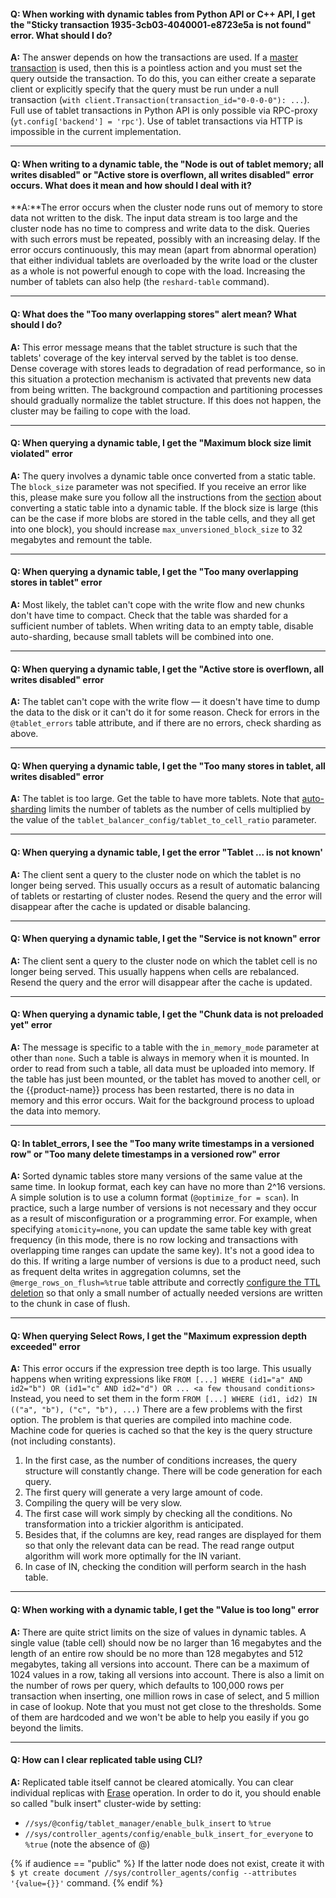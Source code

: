 #### **Q: When working with dynamic tables from Python API or C++ API, I get the "Sticky transaction 1935-3cb03-4040001-e8723e5a is not found" error. What should I do?**

**A:** The answer depends on how the transactions are used. If a [master transaction](../../../user-guide/dynamic-tables/transactions.md) is used, then this is a pointless action and you must set the query outside the transaction. To do this, you can either create a separate client or explicitly specify that the query must be run under a null transaction (`with client.Transaction(transaction_id="0-0-0-0"): ...`).
Full use of tablet transactions in Python API is only possible via RPC-proxy (`yt.config['backend'] = 'rpc'`). Use of tablet transactions via HTTP is impossible in the current implementation.

------
#### **Q: When writing to a dynamic table, the "Node is out of tablet memory; all writes disabled" or "Active store is overflown, all writes disabled" error occurs. What does it mean and how should I deal with it?**

**A:**The error occurs when the cluster node runs out of memory to store data not written to the disk. The input data stream is too large and the cluster node has no time to compress and write data to the disk. Queries with such errors must be repeated, possibly with an increasing delay. If the error occurs continuously, this may mean (apart from abnormal operation) that either individual tablets are overloaded by the write load or the cluster as a whole is not powerful enough to cope with the load. Increasing the number of tablets can also help (the `reshard-table` command).

------
#### **Q: What does the "Too many overlapping stores" alert mean? What should I do?**

**A:** This error message means that the tablet structure is such that the tablets' coverage of the key interval served by the tablet is too dense. Dense coverage with stores leads to degradation of read performance, so in this situation a protection mechanism is activated that prevents new data from being written. The background compaction and partitioning processes should gradually normalize the tablet structure. If this does not happen, the cluster may be failing to cope with the load.

------
#### **Q: When querying a dynamic table, I get the "Maximum block size limit violated" error**

**A:** The query involves a dynamic table once converted from a static table. The `block_size` parameter was not specified. If you receive an error like this, please make sure you follow all the instructions from the [section](../../../user-guide/dynamic-tables/mapreduce.md) about converting a static table into a dynamic table. If the block size is large (this can be the case if more blobs are stored in the table cells, and they all get into one block), you should increase `max_unversioned_block_size` to 32 megabytes and remount the table.

------
#### **Q: When querying a dynamic table, I get the "Too many overlapping stores in tablet" error**

**A:** Most likely, the tablet can't cope with the write flow and new chunks don't have time to compact. Check that the table was sharded for a sufficient number of tablets. When writing data to an empty table, disable auto-sharding, because small tablets will be combined into one.

------
#### **Q: When querying a dynamic table, I get the "Active store is overflown, all writes disabled" error**

**A:** The tablet can't cope with the write flow — it doesn't have time to dump the data to the disk or it can't do it for some reason. Check for errors in the `@tablet_errors` table attribute, and if there are no errors, check sharding as above.

------
#### **Q: When querying a dynamic table, I get the "Too many stores in tablet, all writes disabled" error**

**A:** The tablet is too large. Get the table to have more tablets. Note that [auto-sharding](../../../user-guide/dynamic-tables/resharding.md#auto) limits the number of tablets as the number of cells multiplied by the value of the `tablet_balancer_config/tablet_to_cell_ratio` parameter.

------
#### **Q: When querying a dynamic table, I get the error "Tablet ... is not known'**

**A:** The client sent a query to the cluster node on which the tablet is no longer being served. This usually occurs as a result of automatic balancing of tablets or restarting of cluster nodes. Resend the query and the error will disappear after the cache is updated or disable balancing.

------
#### **Q: When querying a dynamic table, I get the "Service is not known" error**

**A:** The client sent a query to the cluster node on which the tablet cell is no longer being served. This usually happens when cells are rebalanced. Resend the query and the error will disappear after the cache is updated.

------
#### **Q: When querying a dynamic table, I get the "Chunk data is not preloaded yet" error**

**A:** The message is specific to a table with the `in_memory_mode` parameter at other than `none`. Such a table is always in memory when it is mounted. In order to read from such a table, all data must be uploaded into memory. If the table has just been mounted, or the tablet has moved to another cell, or the {{product-name}} process has been restarted, there is no data in memory and this error occurs. Wait for the background process to upload the data into memory.

------
#### **Q: In tablet_errors, I see the "Too many write timestamps in a versioned row" or "Too many delete timestamps in a versioned row" error**

**A:** Sorted dynamic tables store many versions of the same value at the same time. In lookup format, each key can have no more than 2^16 versions. A simple solution is to use a column format (`@optimize_for = scan`). In practice, such a large number of versions is not necessary and they occur as a result of misconfiguration or a programming error. For example, when specifying `atomicity=none`, you can update the same table key with great frequency (in this mode, there is no row locking and transactions with overlapping time ranges can update the same key). It's not a good idea to do this.  If writing a large number of versions is due to a product need, such as frequent delta writes in aggregation columns, set the `@merge_rows_on_flush=%true` table attribute and correctly [ configure the TTL deletion](../../../user-guide/dynamic-tables/sorted-dynamic-tables.md#remove_old_data) so that only a small number of actually needed versions are written to the chunk in case of flush.

------
#### **Q: When querying Select Rows, I get the "Maximum expression depth exceeded" error**

**A:** This error occurs if the expression tree depth is too large. This usually happens when writing expressions like
```FROM [...] WHERE (id1="a" AND id2="b") OR (id1="c" AND id2="d") OR ... <a few thousand conditions>```
Instead, you need to set them in the form ```FROM [...] WHERE (id1, id2) IN (("a", "b"), ("c", "b"), ...)```
There are a few problems with the first option. The problem is that queries are compiled into machine code. Machine code for queries is cached so that the key is the query structure (not including constants).
1. In the first case, as the number of conditions increases, the query structure will constantly change. There will be code generation for each query.
2. The first query will generate a very large amount of code.
3. Compiling the query will be very slow.
4. The first case will work simply by checking all the conditions. No transformation into a trickier algorithm is anticipated.
5. Besides that, if the columns are key, read ranges are displayed for them so that only the relevant data can be read. The read range output algorithm will work more optimally for the IN variant.
6. In case of IN, checking the condition will perform search in the hash table.

------
#### **Q: When working with a dynamic table, I get the "Value is too long" error**

**A:** There are quite strict limits on the size of values in dynamic tables. A single value (table cell) should now be no larger than 16 megabytes and the length of an entire row should be no more than 128 megabytes and 512 megabytes, taking all versions into account. There can be a maximum of 1024 values in a row, taking all versions into account. There is also a limit on the number of rows per query, which defaults to 100,000 rows per transaction when inserting, one million rows in case of select, and 5 million in case of lookup. Note that you must not get close to the thresholds. Some of them are hardcoded and we won't be able to help you easily if you go beyond the limits.

------
#### **Q: How can I clear replicated table using CLI?**

**A:** Replicated table itself cannot be cleared atomically. You can clear individual replicas with [Erase](../../../user-guide/data-processing/operations/erase.md) operation. In order to do it, you should enable so called "bulk insert" cluster-wide by setting:

- `//sys/@config/tablet_manager/enable_bulk_insert` to `%true`
- `//sys/controller_agents/config/enable_bulk_insert_for_everyone` to `%true` (note the absence of @)

{% if audience == "public" %}
If the latter node does not exist, create it with `$ yt create document //sys/controller_agents/config --attributes '{value={}}'` command.
{% endif %}